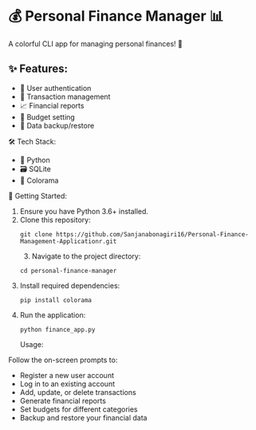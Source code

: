 # 💰 Personal Finance Manager 📊

A colorful CLI app for managing personal finances! 🌈

## ✨ Features:

- 🔐 User authentication
- 💸 Transaction management
- 📈 Financial reports
- 🎯 Budget setting
- 💾 Data backup/restore
  
🛠️ Tech Stack:

- 🐍 Python
- 🗃️ SQLite
- 🎨 Colorama

🚀 Getting Started:

1. Ensure you have Python 3.6+ installed.
2. Clone this repository:
   ```
   git clone https://github.com/Sanjanabonagiri16/Personal-Finance-Management-Applicationr.git
   ```
   3. Navigate to the project directory:
   ```
   cd personal-finance-manager
   ```
4. Install required dependencies:
   ```
   pip install colorama
   ```
5. Run the application:
   ```
   python finance_app.py
   ```
   Usage:

Follow the on-screen prompts to:
- Register a new user account
- Log in to an existing account
- Add, update, or delete transactions
- Generate financial reports
- Set budgets for different categories
- Backup and restore your financial data

